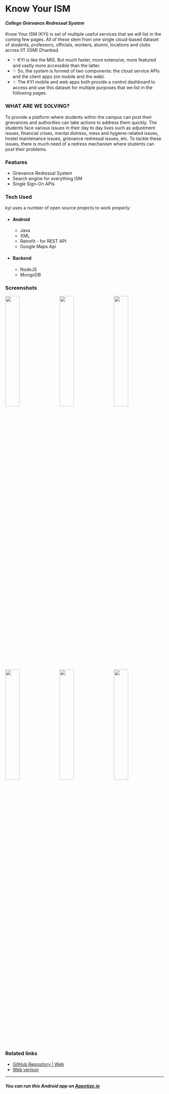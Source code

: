 # Know Your ISM
#### *College Grievance Redressal System*

Know Your ISM (KYI) is set of multiple useful services that we will list in the coming few pages. All of these stem from one single cloud-based dataset of students, professors, officials,  workers, alumni, locations and clubs across IIT (ISM) Dhanbad.
- ✨ KYI is like the MIS. But much faster, more extensive, more featured and vastly more accessible than the latter.
- ✨ So, the system is formed of two components: the cloud service APIs and the client apps (on mobile and the web).
- ✨ The KYI mobile and web apps both provide a control dashboard to access and use this dataset for multiple purposes that we list in the following pages.

### WHAT ARE WE SOLVING?
To provide a platform where students within the campus can post their grievances and authorities can take actions to address them quickly.
The students face various issues in their day to day lives  such as adjustment issues, financial crises, mental  distress, mess and hygiene-related issues, hostel maintenance issues, grievance redressal issues, etc. To tackle these issues, there is much need of a redress mechanism where students can post their problems.

### Features

- Grievance Redressal System
- Search engine for everything ISM
- Single Sign-On APIs


### Tech Used
kyi uses a number of open source projects to work properly:
- #### Android
    - Java
    - XML
    - Retrofit - for REST API
    - Google Maps Api

- #### Backend
    - NodeJS
    - MongoDB


### Screenshots

<div class="row">
      <img src="https://raw.githubusercontent.com/myselfpawanraj/kyi-android/master/Screenshots/Know%20Your%20ISM%20-%20Documentation.jpg" width="30%" title="Homepage" alt="">
        &emsp;
      <img src="https://raw.githubusercontent.com/myselfpawanraj/kyi-android/master/Screenshots/Know%20Your%20ISM%20-%20Documentation%20(3).jpg" width="30%" title="Locations" alt="">
        &emsp;
      <img src="https://raw.githubusercontent.com/myselfpawanraj/kyi-android/master/Screenshots/Know%20Your%20ISM%20-%20Documentation%20(4).jpg" width="30%" title="Login Page" alt="">
</div>
<br>
<div class="row">
      <img src="https://raw.githubusercontent.com/myselfpawanraj/kyi-android/master/Screenshots/Know%20Your%20ISM%20-%20Documentation%20(6).jpg" width="30%" title="Study Material" alt="">
        &emsp;
      <img src="https://raw.githubusercontent.com/myselfpawanraj/kyi-android/master/Screenshots/Know%20Your%20ISM%20-%20Documentation%20(5).jpg" width="30%" title="Lost n Found" alt="">
        &emsp;
      <img src="https://raw.githubusercontent.com/myselfpawanraj/kyi-android/master/Screenshots/Know%20Your%20ISM%20-%20Documentation%20(1).jpg" width="30%" title="Student search" alt="">
</div>
<br>

### Related links
- [GitHub Repository | Web](https://github.com/PlytonRexus/kyi-api-v2)
- [Web verison](https://kyism.ga/)

***
##### You can run this Android app on [Appetize.io](https://appetize.io/app/3v4makdwza4xnb6q6wtn9k22q0?device=pixel4xl&scale=50&orientation=portrait&osVersion=10.0&deviceColor=black)

